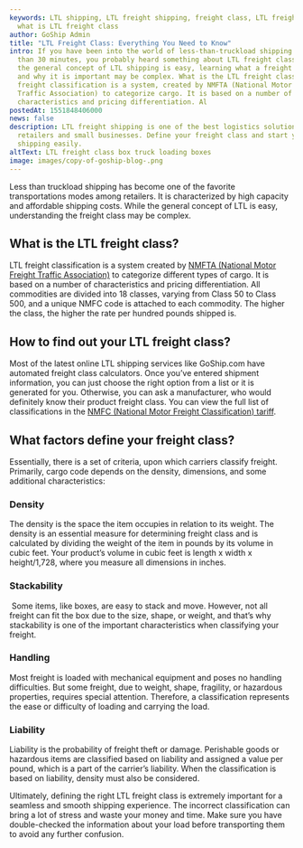 ```yaml
---
keywords: LTL shipping, LTL freight shipping, freight class, LTL freight class,
  what is LTL freight class
author: GoShip Admin
title: "LTL Freight Class: Everything You Need to Know"
intro: If you have been into the world of less-than-truckload shipping for more
  than 30 minutes, you probably heard something about LTL freight class. While
  the general concept of LTL shipping is easy, learning what a freight class is
  and why it is important may be complex. What is the LTL freight class?-LTL
  freight classification is a system, created by NMFTA (National Motor Freight
  Traffic Association) to categorize cargo. It is based on a number of
  characteristics and pricing differentiation. Al
postedAt: 1551848406000
news: false
description: LTL freight shipping is one of the best logistics solutions for
  retailers and small businesses. Define your freight class and start your LTL
  shipping easily.
altText: LTL freight class box truck loading boxes
image: images/copy-of-goship-blog-.png
---
```

Less than truckload shipping has become one of the favorite transportations modes among retailers. It is characterized by high capacity and affordable shipping costs. While the general concept of LTL is easy, understanding the freight class may be complex.

## **What is the LTL freight class?**

LTL freight classification is a system created by [NMFTA (National Motor Freight Traffic Association)](http://www.nmfta.org/) to categorize different types of cargo. It is based on a number of characteristics and pricing differentiation. All commodities are divided into 18 classes, varying from Class 50 to Class 500, and a unique NMFC code is attached to each commodity. The higher the class, the higher the rate per hundred pounds shipped is.

## **How to find out your LTL freight class?**

Most of the latest online LTL shipping services like GoShip.com have automated freight class calculators. Once you’ve entered shipment information, you can just choose the right option from a list or it is generated for you. Otherwise, you can ask a manufacturer, who would definitely know their product freight class. You can view the full list of classifications in the [NMFC (National Motor Freight Classification) tariff](http://www.nmfta.org/pages/nmfc).

## **What factors define your freight class?**

Essentially, there is a set of criteria, upon which carriers classify freight. Primarily, cargo code depends on the density, dimensions, and some additional characteristics:

### **Density**

The density is the space the item occupies in relation to its weight. The density is an essential measure for determining freight class and is calculated by dividing the weight of the item in pounds by its volume in cubic feet. Your product’s volume in cubic feet is length x width x height/1,728, where you measure all dimensions in inches.

### **Stackability**

 Some items, like boxes, are easy to stack and move. However, not all freight can fit the box due to the size, shape, or weight, and that’s why stackability is one of the important characteristics when classifying your freight.

### **Handling**

Most freight is loaded with mechanical equipment and poses no handling difficulties. But some freight, due to weight, shape, fragility, or hazardous properties, requires special attention. Therefore, a classification represents the ease or difficulty of loading and carrying the load.

### **Liability**

Liability is the probability of freight theft or damage. Perishable goods or hazardous items are classified based on liability and assigned a value per pound, which is a part of the carrier’s liability. When the classification is based on liability, density must also be considered.

Ultimately, defining the right LTL freight class is extremely important for a seamless and smooth shipping experience. The incorrect classification can bring a lot of stress and waste your money and time. Make sure you have double-checked the information about your load before transporting them to avoid any further confusion.
